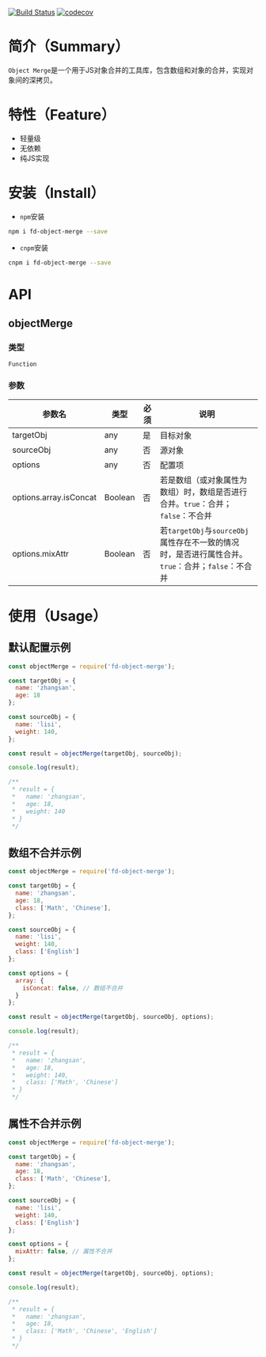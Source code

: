 [![Build Status](https://www.travis-ci.org/brick9527/object-merge.svg?branch=master)](https://www.travis-ci.org/brick9527/object-merge)
[![codecov](https://codecov.io/gh/brick9527/object-merge/branch/master/graph/badge.svg?token=ZKNHWFUNIS)](https://codecov.io/gh/brick9527/object-merge)
# 简介（Summary）

`Object Merge`是一个用于JS对象合并的工具库，包含数组和对象的合并，实现对象间的深拷贝。
# 特性（Feature）

- 轻量级
- 无依赖
- 纯JS实现

# 安装（Install）

- `npm`安装

```bash
npm i fd-object-merge --save
```

- `cnpm`安装

```bash
cnpm i fd-object-merge --save
```

# API

## objectMerge

### 类型

`Function`
### 参数

|参数名|类型|必须|说明|
|-|-|-|-|
|targetObj|any|是|目标对象|
|sourceObj|any|否|源对象|
|options|any|否|配置项|
|options.array.isConcat|Boolean|否|若是数组（或对象属性为数组）时，数组是否进行合并。`true`：合并；`false`：不合并|
|options.mixAttr|Boolean|否|若`targetObj`与`sourceObj`属性存在不一致的情况时，是否进行属性合并。`true`：合并；`false`：不合并|


# 使用（Usage）

## 默认配置示例

```js
const objectMerge = require('fd-object-merge');

const targetObj = {
  name: 'zhangsan',
  age: 18
};

const sourceObj = {
  name: 'lisi',
  weight: 140,
};

const result = objectMerge(targetObj, sourceObj);

console.log(result);

/**
 * result = {
 *   name: 'zhangsan',
 *   age: 18,
 *   weight: 140
 * }
 */
```

## 数组不合并示例

```js
const objectMerge = require('fd-object-merge');

const targetObj = {
  name: 'zhangsan',
  age: 18,
  class: ['Math', 'Chinese'],
};

const sourceObj = {
  name: 'lisi',
  weight: 140,
  class: ['English']
};

const options = {
  array: {
    isConcat: false, // 数组不合并
  }
};

const result = objectMerge(targetObj, sourceObj, options);

console.log(result);

/**
 * result = {
 *   name: 'zhangsan',
 *   age: 18,
 *   weight: 140,
 *   class: ['Math', 'Chinese']
 * }
 */
```

## 属性不合并示例

```js
const objectMerge = require('fd-object-merge');

const targetObj = {
  name: 'zhangsan',
  age: 18,
  class: ['Math', 'Chinese'],
};

const sourceObj = {
  name: 'lisi',
  weight: 140,
  class: ['English']
};

const options = {
  mixAttr: false, // 属性不合并
};

const result = objectMerge(targetObj, sourceObj, options);

console.log(result);

/**
 * result = {
 *   name: 'zhangsan',
 *   age: 18,
 *   class: ['Math', 'Chinese', 'English']
 * }
 */
```

